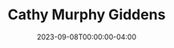 ---
title: Cathy Murphy Giddens
aliases: 
  - /people/cathy-murphy
  - /people/cathy-t-murphy
  - /people/cathy-giddens-murphy
other_names:
  - Cathy Murphy
  - Cathy T. Murphy
  - Cathy Giddens Murphy
layout: people
featured_image: 
featured_image_attr: 
featured_image_alt: 
featured_image_caption: 
date: 2023-09-08T00:00:00-04:00
---